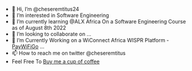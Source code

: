 - 👋 Hi, I’m @cheseremtitus24
- 👀 I’m interested in Software Engineering
- 🌱 I’m currently learning @ALX Africa On a Software Engineering Course as of August 8th 2022
- 💞️ I’m looking to collaborate on ...
- 💞️ I’m Currently Working on a WiConnect Africa WISPR Platform - [PayWiFiGo](https://paywifigo.me)  ...
- 📫 How to reach me on twitter @cheseremtitus
- Feel Free To  [Buy me a cup of coffee](https://www.paypal.com/donate/?hosted_button_id=LMD8FEZG3UFAU)

<!---
cheseremtitus24/cheseremtitus24 is a ✨ special ✨ repository because its `README.md` (this file) appears on your GitHub profile.
You can click the Preview link to take a look at your changes.
--->
